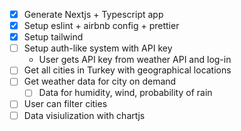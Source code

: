 - [x] Generate Nextjs + Typescript app
- [x] Setup eslint + airbnb config + prettier
- [x] Setup tailwind
- [ ] Setup auth-like system with API key
  - User gets API key from weather API and log-in
- [ ] Get all cities in Turkey with geographical locations
- [ ] Get weather data for city on demand
  - [ ] Data for humidity, wind, probability of rain
- [ ] User can filter cities
- [ ] Data visiulization with chartjs
